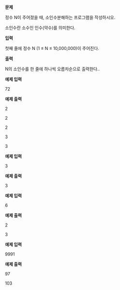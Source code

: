 **문제**

정수 N이 주어졌을 때, 소인수분해하는 프로그램을 작성하시오.

소인수란 소수인 인수(약수)를 의미한다.  

**입력**

첫째 줄에 정수 N (1 ≤ N ≤ 10,000,000)이 주어진다.

 

**출력**

N의 소인수를 한 줄에 하나씩 오름차순으로 출력한다..

 

**예제 입력**

72

**예제 출력**

2 

2 

2 

3 

3

 

**예제 입력**

3

**예제 출력**

3

 

**예제 입력**

6

**예제 출력**

2 

3

 

**예제 입력**

9991

**예제 출력**

97 

103